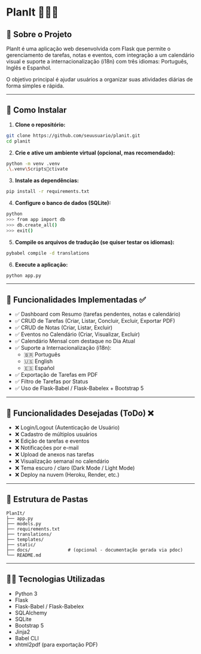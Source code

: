 
# PlanIt 📅✅📝

## 📌 Sobre o Projeto

PlanIt é uma aplicação web desenvolvida com Flask que permite o gerenciamento de tarefas, notas e eventos, com integração a um calendário visual e suporte a internacionalização (i18n) com três idiomas: Português, Inglês e Espanhol.

O objetivo principal é ajudar usuários a organizar suas atividades diárias de forma simples e rápida.

---

## 🚀 Como Instalar

1. **Clone o repositório:**

```bash
git clone https://github.com/seuusuario/planit.git
cd planit
```

2. **Crie e ative um ambiente virtual (opcional, mas recomendado):**

```bash
python -m venv .venv
.\.venv\Scriptsctivate
```

3. **Instale as dependências:**

```bash
pip install -r requirements.txt
```

4. **Configure o banco de dados (SQLite):**

```bash
python
>>> from app import db
>>> db.create_all()
>>> exit()
```

5. **Compile os arquivos de tradução (se quiser testar os idiomas):**

```bash
pybabel compile -d translations
```

6. **Execute a aplicação:**

```bash
python app.py
```

---

## 🌟 Funcionalidades Implementadas ✅

- ✅ Dashboard com Resumo (tarefas pendentes, notas e calendário)
- ✅ CRUD de Tarefas (Criar, Listar, Concluir, Excluir, Exportar PDF)
- ✅ CRUD de Notas (Criar, Listar, Excluir)
- ✅ Eventos no Calendário (Criar, Visualizar, Excluir)
- ✅ Calendário Mensal com destaque no Dia Atual
- ✅ Suporte a Internacionalização (i18n):
  - 🇧🇷 Português
  - 🇺🇸 English
  - 🇪🇸 Español
- ✅ Exportação de Tarefas em PDF
- ✅ Filtro de Tarefas por Status
- ✅ Uso de Flask-Babel / Flask-Babelex + Bootstrap 5

---

## 📝 Funcionalidades Desejadas (ToDo) ❌

- ❌ Login/Logout (Autenticação de Usuário)
- ❌ Cadastro de múltiplos usuários
- ❌ Edição de tarefas e eventos
- ❌ Notificações por e-mail
- ❌ Upload de anexos nas tarefas
- ❌ Visualização semanal no calendário
- ❌ Tema escuro / claro (Dark Mode / Light Mode)
- ❌ Deploy na nuvem (Heroku, Render, etc.)

---

## 📂 Estrutura de Pastas

```
PlanIt/
├── app.py
├── models.py
├── requirements.txt
├── translations/
├── templates/
├── static/
├── docs/              # (opcional - documentação gerada via pdoc)
└── README.md
```

---

## 👩‍💻 Tecnologias Utilizadas

- Python 3
- Flask
- Flask-Babel / Flask-Babelex
- SQLAlchemy
- SQLite
- Bootstrap 5
- Jinja2
- Babel CLI
- xhtml2pdf (para exportação PDF)

